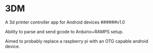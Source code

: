 # 3DM

A 3d printer controller app for Android devices
######v1.0

Ability to parse and send gcode to Arduino+RAMPS setup.

Aimed to probably replace a raspberry pi with an OTG capable android device.
